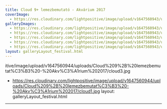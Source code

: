 ```yaml
---
title: Cloud 9+ lemezbemutató - Akvárium 2017
coverImage:
  - https://res.cloudinary.com/lightpositive/image/upload/v1647560943/uploads/Cloud%209%2B%20lemezbemutat%C3%B3%20-%20Akv%C3%A1rium%202017/cloud.jpg
galleryImages: 
  - https://res.cloudinary.com/lightpositive/image/upload/v1647560943/uploads/Cloud%209%2B%20lemezbemutat%C3%B3%20-%20Akv%C3%A1rium%202017/cloud4.jpg
  - https://res.cloudinary.com/lightpositive/image/upload/v1647560943/uploads/Cloud%209%2B%20lemezbemutat%C3%B3%20-%20Akv%C3%A1rium%202017/cloud2.jpg
  - https://res.cloudinary.com/lightpositive/image/upload/v1647560943/uploads/Cloud%209%2B%20lemezbemutat%C3%B3%20-%20Akv%C3%A1rium%202017/cloud5.jpg
  - https://res.cloudinary.com/lightpositive/image/upload/v1647560943/uploads/Cloud%209%2B%20lemezbemutat%C3%B3%20-%20Akv%C3%A1rium%202017/cloud6.jpg
  - https://res.cloudinary.com/lightpositive/image/upload/v1647560943/uploads/Cloud%209%2B%20lemezbemutat%C3%B3%20-%20Akv%C3%A1rium%202017/cloud.jpg
layout: galleryLayout_festival.html
---
```

itive/image/upload/v1647560944/uploads/Cloud%209%2B%20lemezbemutat%C3%B3%20-%20Akv%C3%A1rium%202017/cloud3.jpg
  - https://res.cloudinary.com/lightpositive/image/upload/v1647560944/uploads/Cloud%209%2B%20lemezbemutat%C3%B3%20-%20Akv%C3%A1rium%202017/cloud1.jpg
layout: galleryLayout_festival.html
---

